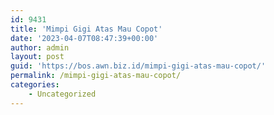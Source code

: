 ```yaml
---
id: 9431
title: 'Mimpi Gigi Atas Mau Copot'
date: '2023-04-07T08:47:39+00:00'
author: admin
layout: post
guid: 'https://bos.awn.biz.id/mimpi-gigi-atas-mau-copot/'
permalink: /mimpi-gigi-atas-mau-copot/
categories:
    - Uncategorized
---
```


